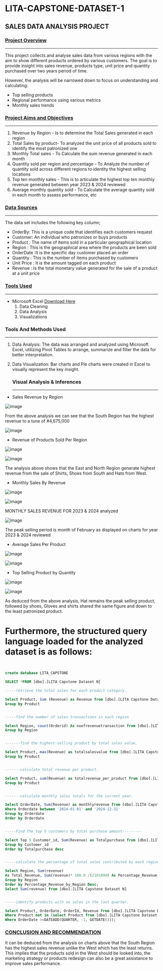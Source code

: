 # LITA-CAPSTONE-DATASET-1

## SALES DATA ANALYSIS PROJECT


### [Project Overview](#project-overview)
---

This project collects and analyse sales data from various regions with the aim to show different products ordered by various customers.
The goal is to provide insight into sales revenue, products type, unit price and quantity purchased over two years period of time.

However, the analysis will be narrowed down to focus on understanding and calculating:

- Top selling products
- Regional performance using various metrics
- Monthly sales trends

### [Project Aims and Objectives](#projectaims-andobjectives)
---

1. Revenue by Region - Is to determine the Total Sales generated in each region
2. Total Sales by product- To analyzed the unit price of all products sold to identify the most patronized one
3. Monthly Total sales - To Calculate the sum revenue generated in each month
4. Quantity sold per region and percentage - To Analyze the number of quantity sold across different regions to identity the highest selling locations
5. Top ten monthly sales - This is to articulate the highest top ten monthly revenue generated between year 2023 & 2024 reviewed
6. Average monthly quantity sold - To Calculate the average quantity sold in each month to assess performance, etc

### [Data Sources](#data-sources)
 ---
 
 The data set includes the following key column;
 
- OrderBy: This is a unique code that identifies each customers request
-  Customer: An individual who patronizes or buys products
-  Product : The name of items sold in a particular qeographical location
-  Region :  This is the geographical area where the products are been sold
-  OrderDate :It is the specific day customer placed an order
-  Quantity : This is the number of items purchased by customers
-  Unit Price : It is the amount tagged on each product
-  Revenue : Is the total monetary value generated for the sale of a product at a unit price

### [Tools Used](#tools-used)
---

- Microsoft Excel [Download Here](https://www.microsoft.com)
  1. Data Cleaning
  2. Data Analysis
  3. Visualizations
  
 ### Tools And Methods Used
 ---

  1. Data Analysis: The data was arranged and analyzed using Microsoft Excel, utilizing Pivot Tables to arrange, summarize and filter the data for better interpretation.
  2. Data Visualization: Bar charts and Pie charts were created in Excel to visually represent the key insight.


     ### Visual Analysis & Inferences
     ---

 - Sales Revenue by Region



![image](https://github.com/user-attachments/assets/9dee7052-d061-4f05-a0d2-da2667c4f22a)



From the above analysis we can see that the South Region has the highest revenue to a tune of #4,675,000  


  
  ![image](https://github.com/user-attachments/assets/86018c3b-2f43-4226-a8fe-00cd7d049f0a)







- Revenue of Products Sold Per Region



 
![image](https://github.com/user-attachments/assets/56504f41-e3d8-42aa-8573-a3959fc6de9e)





![image](https://github.com/user-attachments/assets/23ee496f-b1b4-4fea-a053-983e17a3e038)



The analysis above shows that the East and North Region generate highest revenue from the sale of Shirts, Shoes from South and Hats from West.  


- Monthly Sales By Revenue 



![image](https://github.com/user-attachments/assets/83410df9-9b64-45c5-9446-4ee18e120ff1)





![image](https://github.com/user-attachments/assets/3e5d49cc-e524-49b4-a810-c0d37477d577)




MONTHLY SALES REVENUE FOR 2023 & 2024 analyzed

 
![image](https://github.com/user-attachments/assets/49557263-cf0c-45db-90f5-1080895fff5c)




The peak selling period is month of February as displayed on charts for year 2023 & 2024 reviewed

- Average Sales Per Product



![image](https://github.com/user-attachments/assets/029d1419-46c5-4a4f-bce4-11c5d6a20cfc)




  ![image](https://github.com/user-attachments/assets/16a50ea5-bcb8-4412-940c-9084aba404b3)



- Top Selling Product by Quantity


![image](https://github.com/user-attachments/assets/f2488f30-40ac-48bd-bbff-a0b12efc213e)


![image](https://github.com/user-attachments/assets/754a8919-0f11-4b46-8fbb-4ed39136171d)

As deduced from the above analysis, Hat remains the peak selling product, followed by shoes, Gloves and shirts shared the same figure and down to the least patronized product.


  # Furthermore, the structured query language loaded for the analyzed dataset is as follows:

  ```` SQL


create database LITA_CAPSTONE

SELECT *FROM [dbo].[LITA Capstone Dataset N]

-----retrieve the total sales for each product category.

Select Product, Sum (Revenue) as Revenue from [dbo].[LITA Capstone Dataset N]
Group by Product


-----find the number of sales transactions in each region

Select Region, count(Orderid) As noofrevenuetransaction from [dbo].[LITA Capstone Dataset N]
Group by Region


-------find the highest-selling product by total sales value.

Select Product, max(Revenue) as totalsalesvalue from [dbo].[LITA Capstone Dataset N]
Group by Product


-------calculate total revenue per product.

Select Product, sum(Revenue) as totalrevenue_per_product from [dbo].[LITA Capstone Dataset N]
Group by Product
 

 -------calculate monthly sales totals for the current year.

Select OrderDate, Sum(Revenue) as monthlyrevenue from [dbo].[LITA Capstone Dataset N]
Where Orderdate between '2024-01-01' and '2024-12-31'
Group by Orderdate
Order by Orderdate


-----Find the top 5 customers by total purchase amount---------

Select Top 5 Customer_id, Sum(Revenue) as Totalpurchase from [dbo].[LITA Capstone Dataset N]
Group by Customer_id
Order by Totalpurchase desc


-----calculate the percentage of total sales contributed by each region.

Select Region, Sum(revenue)
As Total_Revenue, Sum(revenue)* 100.0 /(2101090) As Percentage_Revenue_By_Region from [dbo].[LITA Capstone Dataset N]
Group by Region
Order by Percentage_Revenue_by_Region Desc;
Select Sum(revenue) from [dbo].[LITA Capstone Dataset N]


-----identify products with no sales in the last quarter.

Select Product, OrderDate, OrderId, Revenue from [dbo].[LITA Capstone Dataset N]
Where Product not in (select Product from [dbo].[LITA Capstone Dataset N]
Where OrderDate >=DATEADD(QUARTER, -1, GETDATE()));
````


### [CONCLUSION AND RECOMMENDATION](#conclusion-andrecommendation)

It can be deduced from the analysis on charts above that the South Region has the highest sales revenue unlike the West which has the least returns. This implies that the products sold in the West should be looked into, the marketing strategy or products redesign can also be a great assistance to improve sales performance.  
